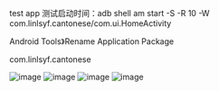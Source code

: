 
test  app
测试启动时间：adb shell am start -S -R 10 -W com.linlsyf.cantonese/com.ui.HomeActivity

Android Tools》Rename Application Package



com.linlsyf.cantonese

![image](img/home.jpg)
![image](img/websearch.jpg)
![image](img/voice.jpg)
![image](img/setting.jpg)